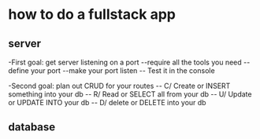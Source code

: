 # how to do a fullstack app

## server

-First goal: get server listening on a port
    --require all the tools you need
    --define your port
    --make your port listen
    -- Test it in the console

-Second goal: plan out CRUD for your routes
    -- C/ Create or INSERT something into your db
    -- R/ Read or SELECT all from your db
    -- U/ Update or UPDATE INTO your db
    -- D/ delete or DELETE into your db

## database
